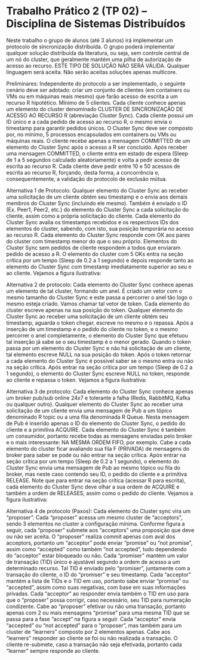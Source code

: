 # Trabalho Prático 2 (TP 02) – Disciplina de Sistemas Distribuídos

Neste trabalho o grupo de alunos (até 3 alunos) irá implementar um protocolo de sincronização distribuída. O grupo poderá implementar qualquer solução distribuída da literatura, ou seja, sem controle central de um nó do cluster, que geralmente mantém uma pilha de autorização de acesso ao recurso. ESTE TIPO DE SOLUÇÃO NÃO SERÁ VÁLIDA. 
Qualquer linguagem será aceita. Não serão aceitas soluções apenas multicore.

Preliminares: Independente do protocolo a ser implementado, o seguinte cenário deve ser adotado: criar um conjunto de clientes (em containers ou VMs ou em máquinas reais mesmo) que farão acesso de escrita a um recurso R hipotético. Mínimo de 5 clientes. Cada cliente conhece apenas um elemento do cluster denominado CLUSTER DE SINCRONIZAÇÃO DE ACESSO AO RECURSO R (abreviação Cluster Sync). Cada cliente possui um ID único e a cada pedido de acesso ao recurso R, o mesmo envia o timestamp para garantir pedidos únicos. O Cluster Sync deve ser composto por, no mínimo, 5 processos encapsulados em containers ou VMs ou máquinas reais. O cliente recebe apenas a mensagem COMMITTED de um elemento do Cluster Sync após o acesso a R ser concluído. Após receber uma mensagem COMMITTED, o cliente entra em estado de espera (Sleep de 1 a 5 segundos calculado aleatoriamente) e volta a pedir acesso de escrita ao recurso R. Cada cliente deve pedir entre 10 e 50 acessos de escrita ao recurso R, forçando, desta forma, a concorrência e, consequentemente, a validação do protocolo de exclusão mútua. 

Alternativa 1 de Protocolo:
Qualquer elemento do Cluster Sync ao receber uma solicitação de um cliente obtém seu timestamp e o envia aos demais membros do Cluster Sync (incluindo ele mesmo). Também é enviado o ID (Ex. Peer1, Peer2, etc.) do elemento do Cluster Sync a cada solicitação do cliente, assim como a própria solicitação do cliente. Cada elemento do Cluster Sync avalia os timestamps recebidos e os respectivos IDs dos elementos do cluster, sabendo, com isto, sua posição temporária no acesso ao recurso R.  Cada elemento do Cluster Sync responde com OK aos pares do cluster com timestamp menor do que o seu próprio. Elementos do Cluster Sync sem pedidos de cliente respondem a todos que enviaram pedido de acesso a R. O elemento do cluster com 5 OKs entra na seção crítica por um tempo (Sleep de 0.2 a 1 segundo) e depois responde tanto ao elemento do Cluster Sync com timestamp imediatamente superior ao seu e ao cliente. Vejamos a figura ilustrativa:

Alternativa 2 de protocolo:
Cada elemento do Cluster Sync conhece apenas um elemento de tal cluster, formando um anel. É criado um vetor com o mesmo tamanho do Cluster Sync e este passa a percorrer o anel tão logo o mesmo esteja criado. Vamos chamar tal vetor de token. Cada elemento do cluster escreve apenas na sua posição do token. Qualquer elemento do Cluster Sync ao receber uma solicitação de um cliente obtém seu timestamp, aguarda o token chegar, escreve no mesmo e o repassa. Após a inserção de um timestamp e o pedido do cliente no token, e o mesmo percorrer o anel completamente, o elemento do Cluster Sync que efetuou tal inserção já sabe se o seu timestamp é o menor gerado. Quando o token passa por um elemento do Cluster Sync e não há solicitação de um cliente, tal elemento escreve NULL na sua posição do token. Após o token retornar a cada elemento do Cluster Sync é possível saber se o mesmo entra ou não na seção crítica. Após entrar na seção crítica por um tempo (Sleep de 0.2 a 1 segundo), o elemento do Cluster Sync escreve NULL no token, responde ao cliente e repassa o token. Vejamos a figura ilustrativa:

Alternativa 3 de protocolo:
Cada elemento do Cluster Sync conhece apenas um broker pub/sub online 24x7 e tolerante a falha (Redis, RabbitMQ, Kafka ou qualquer outro). Qualquer elemento do Cluster Sync ao receber uma solicitação de um cliente envia uma mensagem de Pub a um tópico denominado R topic ou a uma fila denominada R Queue. Nesta mensagem de Pub é inserido apenas o ID do elemento do Cluster Sync, o pedido do cliente e a primitiva ACQUIRE. Cada elemento do Cluster Sync é também um consumidor, portanto recebe todas as mensagens enviadas pelo broker e o mais interessante: NA MESMA ORDEM FIFO, por exemplo. Cabe a cada elemento do cluster ficar avaliando sua fila F (PRIVADA)  de mensagens do broker para saber se pode ou não entrar na seção crítica. Após entrar na seção crítica por um tempo (Sleep de 0.2 a 1 segundo), o elemento do Cluster Sync envia uma mensagem de Pub ao mesmo tópico ou fila do broker, mas neste caso contendo seu ID, o pedido do cliente e a primitiva RELEASE. Note que para entrar na seção crítica (acessar R para escrita), cada elemento do Cluster Sync deve olhar a sua ordem de ACQUIRE e também a ordem de RELEASES, assim como o pedido do cliente. Vejamos a figura ilustrativa:

Alternativa 4 de protocolo (Paxos):
Cada elemento do Cluster sync vira um “proposer”. Cada “proposer” acessa um mesmo cluster de “acceptors”, sendo 3 elementos no cluster a configuração mínima. Conforme figura a seguir, cada “proposer” submete aos “acceptors” uma proposição que deve ou não ser aceita. O “proposer” realiza commit apenas com aval dos acceptors, portanto um “acceptor” pode enviar “promise” ou “not promise”, assim como “accepted” como também “not accepted”, tudo dependendo do “acceptor” estar bloqueado ou não.  Cada “promiser” mantém um valor de transação (TID) único e ajustável segundo a ordem de acesso a um determinado recurso. Tal TID é enviado pelo “promiser”, juntamente com a transação do cliente, o ID do “promiser” e seu timestamp. Cada “acceptor” mantém a lista de TIDs e o TID em uso, portanto sabe enviar “promise” ou “accepted”, assim como suas negativas, com base em suas informações privadas. Cada “acceptor” ao responder envia também o TID em uso para que o “proposer” possa corrigir, caso necessário, seu TID para numeração condizente. Cabe ao “proposer” efetivar ou não uma transação, portanto apenas com 2 ou mais mensagens “promise” para uma mesma TID que se passa para a fase “accept” na figura a seguir.  Cada “acceptor” envia “accepted” ou “not accepted” para o “proposer”, mas também para um cluster de “learners” composto por 2 elementos apenas. Cabe aos “learners” responder ao cliente se foi ou não realizada a transação. O cliente re-submete, caso a transação não seja efetivada, portanto cada “learner” sempre responde ao cliente.  
